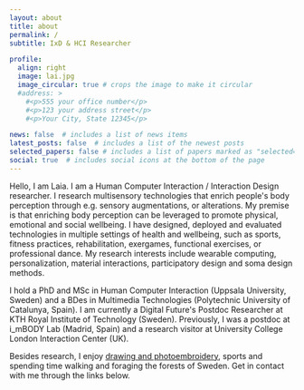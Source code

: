 ```yaml
---
layout: about
title: about
permalink: /
subtitle: IxD & HCI Researcher

profile:
  align: right
  image: lai.jpg
  image_circular: true # crops the image to make it circular
  #address: >
    #<p>555 your office number</p>
    #<p>123 your address street</p>
    #<p>Your City, State 12345</p>

news: false  # includes a list of news items
latest_posts: false  # includes a list of the newest posts
selected_papers: false # includes a list of papers marked as "selected={true}"
social: true  # includes social icons at the bottom of the page
---
```


Hello, I am Laia. I am a Human Computer Interaction / Interaction Design researcher. I research multisensory technologies that enrich people's body perception through e.g. sensory augmentations, or alterations. My premise is that enriching body perception can be leveraged to promote physical, emotional and social wellbeing. I have designed, deployed and evaluated technologies in multiple settings of health and wellbeing, such as sports, fitness practices, rehabilitation, exergames, functional exercises, or professional dance. My research interests include wearable computing, personalization, material interactions, participatory design and soma design methods. 

I hold a PhD and MSc in Human Computer Interaction (Uppsala University, Sweden) and a BDes in Multimedia Technologies (Polytechnic University of Catalunya, Spain). I am currently a Digital Future's Postdoc Researcher at KTH Royal Institute of Technology (Sweden). Previously, I was a postdoc at i_mBODY Lab (Madrid, Spain) and a research visitor at University College London Interaction Center (UK).

Besides research, I enjoy [drawing and photoembroidery](https://www.instagram.com/laia.trmvdl/), sports and spending time walking and foraging the forests of Sweden. Get in contact with me through the links below.
